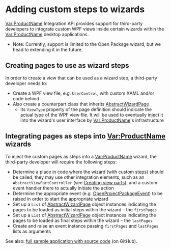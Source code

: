Adding custom steps to wizards
====

<Var:ProductName> Integration API provides support for third-party developers to integrate custom WPF views inside certain wizards within the <Var:ProductName> desktop applications.

* Note: Currently, support is limited to the Open Package wizard, but we head to extending it in the future.

Creating pages to use as wizard steps
----
In order to create a view that can be used as a wizard step, a third-party developer needs to:

* Create a WPF view file, e.g. `UserControl`, with custom XAML and/or code behind
* Also create a counterpart class that inherits [AbstractWizardPage](../../api/integration/Sdl.TranslationStudioAutomation.IntegrationApi.Wizard.AbstractWizardPage.yml)
    * Its `ViewType` property of the page definition should indicate the actual type of the WPF view file. It will be used to eventually inject it into the wizard's user interface by <Var:ProductName>'s infrastructure
  
Integrating pages as steps into <Var:ProductName> wizards
----
To inject the custom pages as steps into a <Var:ProductName> wizard, the third-party developer will require the following steps:

* Determine a place in code where the wizard (with custom steps) should be called; they may use other integration elements, such as an `AbstractViewPartController` (see [Creating view parts](creating_viewparts.md)), and a custom event handler there to actually initiate the action
* Determine the appropriate event (e.g. [OpenProjectPackageEvent](../../api/integration/Sdl.TranslationStudioAutomation.IntegrationApi.Events.OpenProjectPackageEvent.yml)) to be raised in order to start the appropriate wizard
* Set up a `List` of [AbstractWizardPage](../../api/integration/Sdl.TranslationStudioAutomation.IntegrationApi.Wizard.AbstractWizardPage.yml) object instances indicating the pages to be loaded as initial steps within the wizard – the `firstPages`
* Set up a `List` of [AbstractWizardPage](../../api/integration/Sdl.TranslationStudioAutomation.IntegrationApi.Wizard.AbstractWizardPage.yml) object instances indicating the pages to be loaded as final steps within the wizard – the `lastPages`
* Create and raise an event instance passing `firstPages` and `lastPages` lists as arguments

See also: [full sample application with source code](https://github.com/RWS/trados-studio-api-samples/tree/master/TranslationStudioAutomation/Sdl.CustomWizardSteps.Sample) (on GitHub).